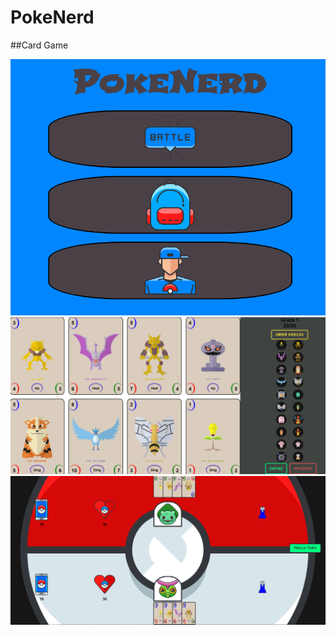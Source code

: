 # PokeNerd

##Card Game


![Screenshot1](/src/pokemon1.PNG)
![Screenshot2](/src/pokemon2.PNG)
![Screenshot3](/src/pokemon3.PNG)

